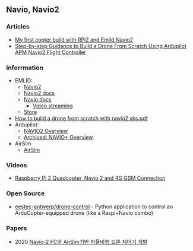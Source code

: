 ## Navio, Navio2


### Articles
- [My first copter build with RPi2 and Emlid Navio2](https://hackaday.io/project/16352-my-first-copter-build-with-rpi2-and-emlid-navio2)
- [Step-by-step Guidance to Build a Drone From Scratch Using Ardupilot APM Navio2 Flight Controller](https://www.instructables.com/Step-by-step-Guidance-to-Build-a-Drone-From-Scratc/)


### Inforrmation
- EMLID:
    - [Navio2](https://navio2.emlid.com/)
    - [Navio2 docs](https://docs.emlid.com/navio2/)
    - [Navio docs](https://docs.emlid.com/navio/)
        - [Video streaming](https://docs.emlid.com/navio/common/dev/video-streaming/)
    - [Store](https://store.emlid.com/product/navio2/)
- [How to build a drone from scratch with navio2 sks.pdf](https://content.instructables.com/ORIG/FRH/YY7H/JK8KBSBG/FRHYY7HJK8KBSBG.pdf)
- Ardupilot:
    - [NAVIO2 Overview](https://ardupilot.org/copter/docs/common-navio2-overview.html)
    - [Archived: NAVIO+ Overview](https://ardupilot.org/copter/docs/common-navio-overview.html)
- AirSim
    - [AirSim](https://microsoft.github.io/AirSim/)


### Videos
- [Raspberry Pi 2 Quadcopter, Navio 2 and 4G GSM Connection](https://www.youtube.com/watch?v=I04xgjDLAtA)


### Open Source
- [eestec-antwerp/drone-control](https://github.com/eestec-antwerp/drone-control) - Python application to control an ArduCopter-equipped drone (like a Raspi+Navio combo)


### Papers
- 2020 [Navio-2 FC와 AirSim기반 자율비행 드론 제어기 개발](https://www.dbpia.co.kr/Journal/articleDetail?nodeId=NODE09410478)






